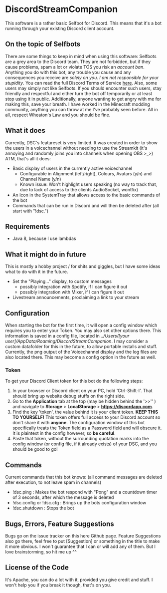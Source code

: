 # DiscordStreamCompanion
This software is a rather basic Selfbot for Discord. This means that it's a bot running through your existing Discord client account.

## On the topic of Selfbots
There are some things to keep in mind when using this software:
Selfbots are a grey area to the Discord team. They are not forbidden, but if they cause problems, spam a lot or violate TOS you risk an *account ban*.
Anything you do with this bot, any trouble you cause and any consequences you receive are *solely on you*. *I am not responsible for your stupidity*. You can read the full Discord Terms of Service [here](https://discordapp.com/terms).
Also, some users may simply not like Selfbots. If you should encounter such users, stay friendly and respectful and either turn the bot off temporarily or at least stop using it in public.
Additionally, anyone wanting to get angry with me for making this, save your breath. I have worked in the Minecraft modding community, anything you can throw at me I've probably seen before.
All in all, respect Wheaton's Law and you should be fine.

## What it does
Currently, DSC's featureset is very limited. It was created in order to show the users in a voicechannel without needing to use the Streamkit (it's annoying and randomly joins you into channels when opening OBS >_>)
ATM, that's all it does:
 * Basic display of users in the currently active voicechannel
   * Configurable in Alignment (left/right), Colours, Avatars (y/n) and Channel Name (y/n)
   * Known issue: Won't highlight users speaking (no way to track that, due to lack of access to the clients AudioSocket, wontfix)
 * An Icon in the SystemTray that allows access to the basic commands of the bot
 * Commands that can be run in Discord and will then be deleted after (all start with "!dsc.")

## Requirements
* Java 8, because I use lambdas

## What it might do in future
This is mostly a hobby project / for shits and giggles, but I have some ideas what to do with it in the future.
* Set the "Playing..." display, to custom messages
  * possibly integration with Spotify, if I can figure it out
  * possibly integration with Mixer, if I can figure it out
* Livestream announcements, proclaiming a link to your stream

## Configuration
When starting the bot for the first time, it will open a config window which requires you to enter your Token. You may also set other options there.
This information is saved in a config file, located in *../Users/[your user]/AppData/Roaming/DiscordStreamCompanion*. I may consider a custom datafolder for this in the future, to allow portable installs and stuff.
Currently, the png output of the Voicechannel display and the log files are also located there. This may become a config option in the future as well.

### Token
To get your Discord Client token for this bot do the following steps:
1. In your browser or Discord client on your PC, hold 'Ctrl-Shift-I'. That should bring up website debug stuffs on the right side.
2. Go to the **Application** tab at the top (may be hidden behind the '>>'' ) and navigate to **Storage** > **LocalStorage** > **https://discordapp.com**.
3. Find the key 'token', the value behind it is your client token. **KEEP THIS TO YOURSELF!** This token offers full access to your Discord account so don't share it with **anyone**. The configuration window of this bot specifically treats the Token field as a Password field and will obscure it. It is plaintext in the config however, so **be careful**.
4. Paste that token, without the surrounding quotation marks into the config window (or config file, if it already exists) of your DSC, and you should be good to go!

## Commands
Current commands that this bot knows: (all command messages are deleted after execution, to not leave spam in channels)
 * !dsc.ping : Makes the bot respond with "Pong" and a countdown timer of 3 seconds, after which the message is deleted
 * !dsc.config or !dsc.cfg : Brings up the bots configuration window
 * !dsc.shutdown : Stops the bot

## Bugs, Errors, Feature Suggestions
Bugs go on the issue tracker on this here Github page.
Feature Suggestions also go there, feel free to put [Suggestion] or something in the title to make it more obvious. I won't guarantee that I can or will add any of them. But I love brainstorming, so hit me up ^^

## License of the Code
It's Apache, you can do a lot with it, provided you give credit and stuff. I won't help you if you break it though, that's on you.